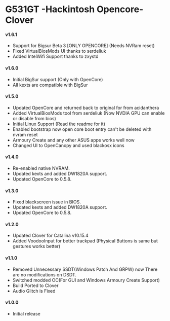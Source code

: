 G531GT -Hackintosh Opencore-Clover
====================
#### v1.6.1
- Support for Bigsur Beta 3 [ONLY OPENCORE] (Needs NVRam reset)
- Fixed VirtualBiosMods UI thanks to serdeliuk
- Added IntelWifi Support thanks to zxystd

#### v1.6.0
- Initial BigSur support (Only with OpenCore)
- All kexts are compatible with BigSur

#### v1.5.0
- Updated OpenCore and returned back to original for from acidanthera
- Added VirtualBiosMods tool from serdeliuk (Now NVDIA GPU can enable or disable from bios)
- Initial Linux Support (Read the readme for it)
- Enabled bootstrap now open core boot entry can't be deleted with nvram reset
- Armoury Create and any other ASUS apps works well now
- Changed UI to OpenCanopy and used blackosx icons

#### v1.4.0
- Re-enabled native NVRAM.
- Updated kexts and added DW1820A support.
- Updated OpenCore to 0.5.8.

#### v1.3.0
- Fixed blackscreen issue in BIOS.
- Updated kexts and added DW1820A support.
- Updated OpenCore to 0.5.8.


#### v1.2.0
- Updated Clover for Catalina v10.15.4
- Added VoodooInput for better trackpad (Physical Buttons is same but gestures works better)

#### v1.1.0
- Removed Unnecessary SSDT(Windows Patch And GRPW) now There are no modifications on DSDT.
- Switched modded OC(For GUI and Windows Armoury Create Support)
- Build Ported to Clover
- Audio Glitch is Fixed

#### v1.0.0
- Initial release
